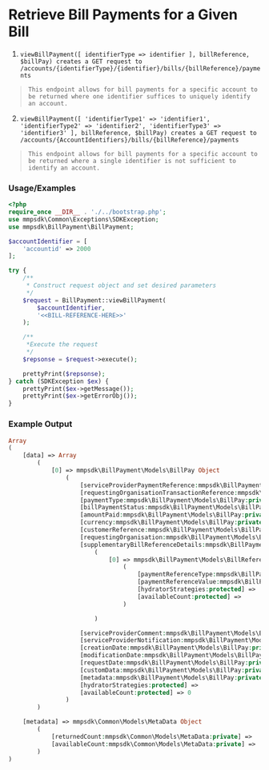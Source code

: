 # Retrieve Bill Payments for a Given Bill

1. `viewBillPayment([ identifierType => identifier ], billReference, $billPay) creates a GET request to /accounts/{identifierType}/{identifier}/bills/{billReference}/payments`

> `This endpoint allows for bill payments for a specific account to be returned where one identifier suffices to uniquely identify an account.`

2. `viewBillPayment([ 'identifierType1' => 'identifier1', 'identifierType2' => 'identifier2', 'identifierType3' => 'identifier3' ], billReference, $billPay) creates a GET request to /accounts/{AccountIdentifiers}/bills/{billReference}/payments`

> `This endpoint allows for bill payments for a specific account to be returned where a single identifier is not sufficient to identify an account.`

### Usage/Examples

```php
<?php
require_once __DIR__ . './../bootstrap.php';
use mmpsdk\Common\Exceptions\SDKException;
use mmpsdk\BillPayment\BillPayment;

$accountIdentifier = [
    'accountid' => 2000
];

try {
    /**
     * Construct request object and set desired parameters
     */
    $request = BillPayment::viewBillPayment(
        $accountIdentifier,
        '<<BILL-REFERENCE-HERE>>'
    );

    /**
     *Execute the request
     */
    $repsonse = $request->execute();

    prettyPrint($repsonse);
} catch (SDKException $ex) {
    prettyPrint($ex->getMessage());
    prettyPrint($ex->getErrorObj());
}
```

### Example Output

```php
Array
(
    [data] => Array
        (
            [0] => mmpsdk\BillPayment\Models\BillPay Object
                (
                    [serviceProviderPaymentReference:mmpsdk\BillPayment\Models\BillPay:private] =>
                    [requestingOrganisationTransactionReference:mmpsdk\BillPayment\Models\BillPay:private] =>
                    [paymentType:mmpsdk\BillPayment\Models\BillPay:private] =>
                    [billPaymentStatus:mmpsdk\BillPayment\Models\BillPay:private] => unpaid
                    [amountPaid:mmpsdk\BillPayment\Models\BillPay:private] => 0.99
                    [currency:mmpsdk\BillPayment\Models\BillPay:private] => GBP
                    [customerReference:mmpsdk\BillPayment\Models\BillPay:private] => customer ref 0001
                    [requestingOrganisation:mmpsdk\BillPayment\Models\BillPay:private] =>
                    [supplementaryBillReferenceDetails:mmpsdk\BillPayment\Models\BillPay:private] => Array
                        (
                            [0] => mmpsdk\BillPayment\Models\BillReference Object
                                (
                                    [paymentReferenceType:mmpsdk\BillPayment\Models\BillReference:private] => type 1
                                    [paymentReferenceValue:mmpsdk\BillPayment\Models\BillReference:private] => value 1
                                    [hydratorStrategies:protected] =>
                                    [availableCount:protected] =>
                                )

                        )

                    [serviceProviderComment:mmpsdk\BillPayment\Models\BillPay:private] =>
                    [serviceProviderNotification:mmpsdk\BillPayment\Models\BillPay:private] =>
                    [creationDate:mmpsdk\BillPayment\Models\BillPay:private] => 2021-02-17T00:00:00
                    [modificationDate:mmpsdk\BillPayment\Models\BillPay:private] => 2021-02-18T08:20:58
                    [requestDate:mmpsdk\BillPayment\Models\BillPay:private] => 2021-02-18T08:21:27
                    [customData:mmpsdk\BillPayment\Models\BillPay:private] =>
                    [metadata:mmpsdk\BillPayment\Models\BillPay:private] =>
                    [hydratorStrategies:protected] =>
                    [availableCount:protected] => 0
                )
        )

    [metadata] => mmpsdk\Common\Models\MetaData Object
        (
            [returnedCount:mmpsdk\Common\Models\MetaData:private] =>
            [availableCount:mmpsdk\Common\Models\MetaData:private] =>
        )
)

```
